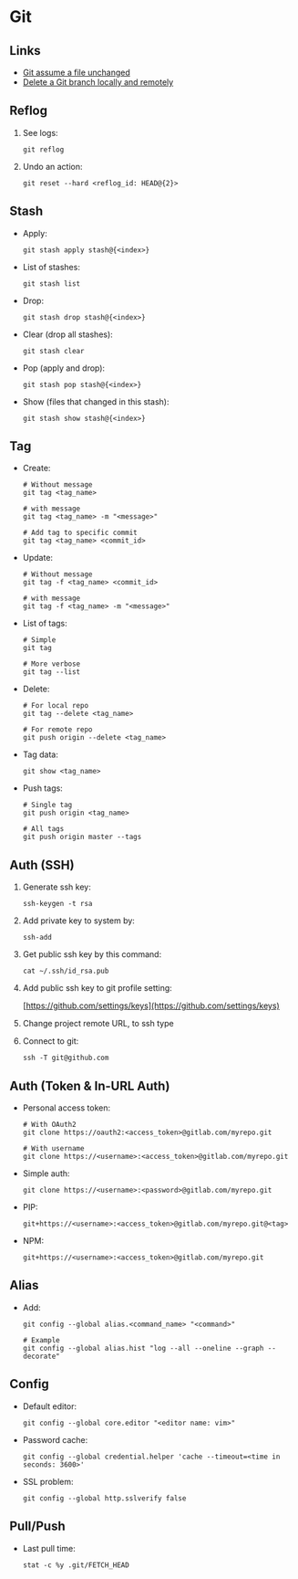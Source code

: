 # Git

## Links

- [Git assume a file unchanged](https://stackoverflow.com/a/10881296)
- [Delete a Git branch locally and remotely](https://stackoverflow.com/questions/2003505/how-do-i-delete-a-git-branch-locally-and-remotely/2003515#2003515)

## Reflog

1. See logs:

   ```
   git reflog
   ```
2. Undo an action:

   ```
   git reset --hard <reflog_id: HEAD@{2}>
   ```

## Stash

- Apply: 

  ```
  git stash apply stash@{<index>}
  ```

- List of stashes:

  ```
  git stash list
  ```

- Drop:

  ```
  git stash drop stash@{<index>}
  ```

- Clear (drop all stashes):

  ```
  git stash clear
  ```

- Pop (apply and drop):

  ```
  git stash pop stash@{<index>}
  ```

- Show (files that changed in this stash):

  ```
  git stash show stash@{<index>}
  ```

## Tag

- Create:
  
  ```
  # Without message
  git tag <tag_name>
  
  # with message
  git tag <tag_name> -m "<message>"
  
  # Add tag to specific commit
  git tag <tag_name> <commit_id>
  ```
  
- Update:

  ```
  # Without message
  git tag -f <tag_name> <commit_id>
  
  # with message
  git tag -f <tag_name> -m "<message>"
  ```

- List of tags:

  ```
  # Simple
  git tag
  
  # More verbose
  git tag --list
  ```

- Delete:
  
  ```
  # For local repo
  git tag --delete <tag_name>
  
  # For remote repo
  git push origin --delete <tag_name>
  ```
  
- Tag data:

  ```
  git show <tag_name>
  ```

- Push tags:
  
  ```
  # Single tag
  git push origin <tag_name>
  
  # All tags
  git push origin master --tags
  ```

## Auth (SSH)

1. Generate ssh key:

   ```
   ssh-keygen -t rsa
   ```
2. Add private key to system by:

   ```
   ssh-add
   ```
3. Get public ssh key by this command:

   ```
   cat ~/.ssh/id_rsa.pub
   ```
4. Add public ssh key to git profile setting:

   [https://github.com/settings/keys](https://github.com/settings/keys)
5. Change project remote URL, to ssh type
6. Connect to git:

   ```
   ssh -T git@github.com
   ```

## Auth (Token & In-URL Auth)

- Personal access token:

  ```
  # With OAuth2
  git clone https://oauth2:<access_token>@gitlab.com/myrepo.git
  
  # With username
  git clone https://<username>:<access_token>@gitlab.com/myrepo.git
  ```

- Simple auth:

  ```
  git clone https://<username>:<password>@gitlab.com/myrepo.git
  ```

- PIP:

  ```
  git+https://<username>:<access_token>@gitlab.com/myrepo.git@<tag>
  ```

- NPM:

  ```
  git+https://<username>:<access_token>@gitlab.com/myrepo.git
  ```


## Alias

- Add:

  ```
  git config --global alias.<command_name> "<command>"
  
  # Example
  git config --global alias.hist "log --all --oneline --graph --decorate"
  ```

## Config

- Default editor:

  ```
  git config --global core.editor "<editor name: vim>"
  ```
- Password cache:

  ```
  git config --global credential.helper 'cache --timeout=<time in seconds: 3600>'
  ```
- SSL problem:

  ```
  git config --global http.sslverify false
  ```

## Pull/Push

- Last pull time:

  ```
  stat -c %y .git/FETCH_HEAD
  ```
